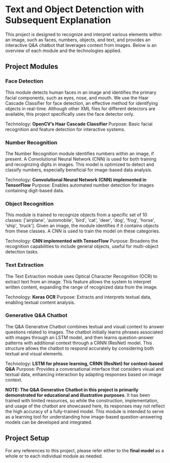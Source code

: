 # Text and Object Detenction with Subsequent Explanation

This project is designed to recognize and interpret various elements within an image, such as faces, numbers, objects, and text, and provides an interactive Q&A chatbot that leverages context from images. Below is an overview of each module and the technologies applied.

## Project Modules
### Face Detection
This module detects human faces in an image and identifies the primary facial components, such as eyes, nose, and mouth. We use the Haar Cascade Classifier for face detection, an effective method for identifying objects in real-time. Although other XML files for different detectors are available, this project specifically uses the face detector only.

Technology: **OpenCV’s Haar Cascade Classifier**
Purpose: Basic facial recognition and feature detection for interactive systems.

### Number Recognition
The Number Recognition module identifies numbers within an image, if present. A Convolutional Neural Network (CNN) is used for both training and recognizing digits in images. This model is optimized to detect and classify numbers, especially beneficial for image-based data analysis.

Technology: **Convolutional Neural Network (CNN) implemented in TensorFlow**
Purpose: Enables automated number detection for images containing digit-based data.

### Object Recognition
This module is trained to recognize objects from a specific set of 10 classes: ['airplane', 'automobile', 'bird', 'cat', 'deer', 'dog', 'frog', 'horse', 'ship', 'truck']. Given an image, the module identifies if it contains objects from these classes. A CNN is used to train the model on these categories.

Technology: **CNN implemented with TensorFlow**
Purpose: Broadens the recognition capabilities to include general objects, useful for multi-object detection tasks.

### Text Extraction
The Text Extraction module uses Optical Character Recognition (OCR) to extract text from an image. This feature allows the system to interpret written content, expanding the range of recognized data from the image.

Technology: **Keras OCR**
Purpose: Extracts and interprets textual data, enabling textual content analysis.

### Generative Q&A Chatbot
The Q&A Generative Chatbot combines textual and visual context to answer questions related to images. The chatbot initially learns phrases associated with images through an LSTM model, and then learns question-answer patterns with additional context through a CRNN (ResNet) model. This structure allows the chatbot to respond accurately by considering both textual and visual elements.

Technology: **LSTM for phrase learning, CRNN (ResNet) for context-based Q&A**
Purpose: Provides a conversational interface that considers visual and textual data, enhancing interaction by adapting responses based on image context.

**NOTE: The Q&A Generative Chatbot in this project is primarily demonstrated for educational and illustrative purposes**. It has been trained with limited resources, so while the construction, implementation, and usage of the chatbot are showcased here, its responses may not reflect the high accuracy of a fully-trained model. This module is intended to serve as a learning tool for understanding how image-based question-answering models can be developed and integrated.

## Project Setup 
For any references to this project, please refer either to the **final model** as a whole or to each individual module as needed.
